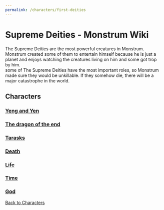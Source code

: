 ```yaml
---
permalink: /characters/first-deities
---
```

# Supreme Deities - Monstrum Wiki

The Supreme Deities are the most powerful creatures in Monstrum. Monstrum created some of them to entertain himself because he is just a planet and enjoys watching the creatures living on him and some got trop by him.   
some of The Supreme Deities have the most important roles, so Monstrum made sure they would be unkillable. If they somehow die, there will be a major catastrophe in the world.

## Characters
###  [Yeng and Yen](first-deities/Yeng_and_Yen.md) 
###  [The dragon of the end](first-deities/The_dragon_of_the_end.md)
###  [Tarasks](first-deities/Tarasks.md)
###  [Death](first-deities/death.md) 
###  [Life](first-deities/Life.md)
###  [Time](first-deities/Time.md) 
###  [God](first-deities/God.md)


[Back to Characters](characters.md)
